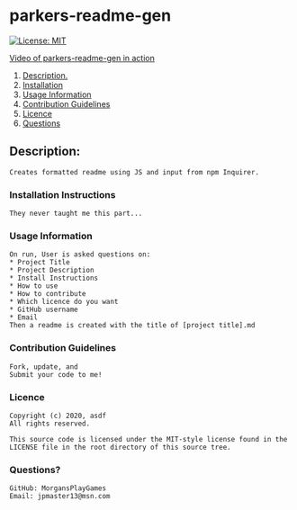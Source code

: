 # parkers-readme-gen

[![License: MIT](https://img.shields.io/badge/License-MIT-yellow.svg)](https://opensource.org/licenses/MIT)

[Video of parkers-readme-gen in action](https://drive.google.com/file/d/1KwLw2g3kOZ5rLZrg6JdhJy0E1OKpjMtP/view)

1. [ Description. ](#description)
2. [ Installation ](#installation-instructions)
3. [ Usage Information ](#usage-information)
4. [ Contribution Guidelines ](#contribution-guidelines)
5. [ Licence ](#licence)
6. [ Questions ](#questions?)

## Description:
    Creates formatted readme using JS and input from npm Inquirer.

### Installation Instructions
    They never taught me this part...
 
### Usage Information
    On run, User is asked questions on:
    * Project Title
    * Project Description
    * Install Instructions
    * How to use
    * How to contribute
    * Which licence do you want
    * GitHub username
    * Email
    Then a readme is created with the title of [project title].md

### Contribution Guidelines
    Fork, update, and
    Submit your code to me!

### Licence 
    Copyright (c) 2020, asdf
    All rights reserved.
        
    This source code is licensed under the MIT-style license found in the
    LICENSE file in the root directory of this source tree.

### Questions?
    GitHub: MorgansPlayGames
    Email: jpmaster13@msn.com